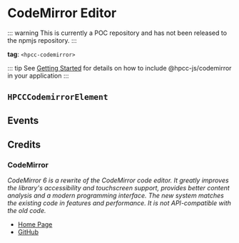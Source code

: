 # CodeMirror Editor

::: warning
This is currently a POC repository and has not been released to the npmjs repository.
:::

**tag**: `<hpcc-codemirror>`

<ClientOnly>
  <hpcc-preview preview_border="0px" preview_height_ratio=0.5 style="width:100%;height:400px">
      <hpcc-codemirror mode="json" theme="dark" style="width:100%;height:100%">
      </hpcc-codemirror>
      <script>
        document.querySelector('hpcc-codemirror').text = `\
    {
      "aaa":123, 
      "bbb":"ddd", 
      "c":3, 
      "d":true
    }`;
      </script>
  </hpcc-preview>
</ClientOnly>

::: tip
See [Getting Started](../../../README) for details on how to include @hpcc-js/codemirror in your application
:::

## `HPCCCodemirrorElement`

## Events

## Credits

### CodeMirror

_CodeMirror 6 is a rewrite of the CodeMirror code editor. It greatly improves the library's accessibility and touchscreen support, provides better content analysis and a modern programming interface. The new system matches the existing code in features and performance. It is not API-compatible with the old code._

* [Home Page](https://codemirror.net/6/)
* [GitHub](https://github.com/codemirror/codemirror.next/)


